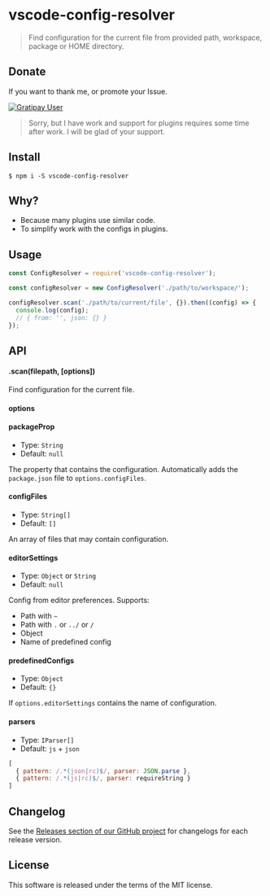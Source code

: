 # vscode-config-resolver

> Find configuration for the current file from provided path, workspace, package or HOME directory.

## Donate

If you want to thank me, or promote your Issue.

[![Gratipay User](https://img.shields.io/gratipay/user/mrmlnc.svg?style=flat-square)](https://gratipay.com/~mrmlnc)

> Sorry, but I have work and support for plugins requires some time after work. I will be glad of your support.

## Install

```shell
$ npm i -S vscode-config-resolver
```

## Why?

  * Because many plugins use similar code.
  * To simplify work with the configs in plugins.

## Usage

```js
const ConfigResolver = require('vscode-config-resolver');

const configResolver = new ConfigResolver('./path/to/workspace/');

configResolver.scan('./path/to/current/file', {}).then((config) => {
  console.log(config);
  // { from: '', json: {} }
});
```

## API

#### .scan(filepath, [options])

Find configuration for the current file.

#### options

#### packageProp

  * Type: `String`
  * Default: `null`

The property that contains the configuration. Automatically adds the `package.json` file to `options.configFiles`.

#### configFiles

  * Type: `String[]`
  * Default: `[]`

An array of files that may contain configuration.

#### editorSettings

  * Type: `Object` or `String`
  * Default: `null`

Config from editor preferences. Supports:

  * Path with `~`
  * Path with `.` or `../` or `/`
  * Object
  * Name of predefined config

#### predefinedConfigs

  * Type: `Object`
  * Default: `{}`

If `options.editorSettings` contains the name of configuration.

#### parsers

  * Type: `IParser[]`
  * Default: `js` + `json`

```js
[
  { pattern: /.*(json|rc)$/, parser: JSON.parse },
  { pattern: /.*(js|rc)$/, parser: requireString }
]
```

## Changelog

See the [Releases section of our GitHub project](https://github.com/mrmlnc/vscode-config-resolver/releases) for changelogs for each release version.

## License

This software is released under the terms of the MIT license.

